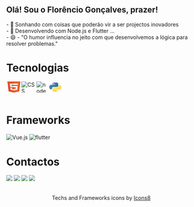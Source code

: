 ## Olá! Sou o Florêncio Gonçalves, prazer!
<div>
- 🔭 Sonhando com coisas que poderão vir a ser projectos inovadores <br/>
- 🌱 Desenvolvendo com Node.js e Flutter ... <br/>
- 😄 - "O humor influencia no jeito com que desenvolvemos a lógica para resolver problemas."
</div>

 # Tecnologias
<div style="display: flex; margin: 0; padding: 0;">

  
  <img align="center" alt="HTML" height="30" width="40" src="https://raw.githubusercontent.com/devicons/devicon/master/icons/html5/html5-original.svg">
  <img align="center" alt="CSS" height="30" width="40" src="https://img.icons8.com/color/48/sass.png">
  <img align="center" alt="node-js" height="30" width="30" src="https://img.icons8.com/fluency/48/node-js.png">
  <img align="center" alt="Python" height="30" width="40" src="https://raw.githubusercontent.com/devicons/devicon/master/icons/python/python-original.svg">
</div>
  <br/>
  
  # Frameworks
 
  <img align="center" alt="Vue.js" height="30" width="40" 
       src="https://img.icons8.com/color/48/vue-js.png" />
  <img align="center" width="30" height="30" src="https://img.icons8.com/color/48/flutter.png" alt="flutter"/>
  <br/>
  # Contactos
 
<div> 
  <a href="https://www.youtube.com/channel/UC70ZL1qjukN8kUDCzw2SWfA" target="_blank"><img src="https://img.shields.io/badge/WhatsApp-25D366?style=for-the-badge&logo=whatsapp&logoColor=white" target="_blank"></a>
  <a href="https://www.linkedin.com/in/flor%C3%AAncio-gon%C3%A7alves-34a179242/" target="_blank"><img src="https://img.shields.io/badge/-LinkedIn-%230077B5?style=for-the-badge&logo=linkedin&logoColor=white" target="_blank"></a>
  <a href = "mailto:florenciopaul@gmail.com"><img src="https://img.shields.io/badge/-Gmail-D44638?style=for-the-badge&logo=gmail&logoColor=white" target="_blank"></a>
  <a href="https://www.instagram.com/florencio_goncalves06/" target="_blank"><img src="https://img.shields.io/badge/-Instagram-E4405F?style=for-the-badge&logo=instagram&logoColor=white" target="_blank"></a>
  <br/>
  
  <div style="width: max-content; text-align: center; margin: 1rem auto 0;">
    <br/>
    Techs and Frameworks icons by <a href="https://icons8.com">Icons8</a>
  </div>
  
</div>
